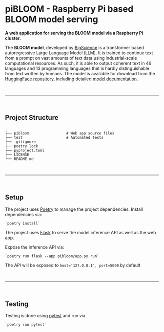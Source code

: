# piBLOOM - Raspberry Pi based BLOOM model serving

**A web application for serving the BLOOM model via a Raspberry Pi cluster.**

The **BLOOM model**, developed by [BigScience](https://bigscience.huggingface.co) is a transformer based autoregressive Large Language Model (LLM). It is trained to continue text from a prompt on vast amounts of text data using industrial-scale computational resources. As such, it is able to output coherent text in 46 languages and 13 programming languages that is hardly distinguishable from text written by humans. The model is available for download from the [HuggingFace repository](https://huggingface.co/bigscience/bloom), including detailed [model documentation](https://huggingface.co/docs/transformers/model_doc/bloom).

<br>

----------------

<br>

## Project Structure

    .
    ├── pibloom                 # Web app source files
    ├── test                    # Automated tests
    ├── .gitignore
    ├── poetry.lock
    ├── pyproject.toml
    ├── LICENSE
    └── README.md

<br>

----------------

<br>

## Setup

The project uses [Poetry](https://python-poetry.org) to manage the project dependencies. Install dependencies via:

    `poetry install`

The project uses [Flask](https://flask.palletsprojects.com/) to serve the model inference API as well as the web app.

Expose the inference API via:

    `poetry run flask --app pibloom/app.py run`

The API will be exposed to `host='127.0.0.1', port=5000` by default

<br>

----------------

<br>

## Testing

Testing is done using [pytest](https://docs.pytest.org/) and run via

    `poetry run pytest`